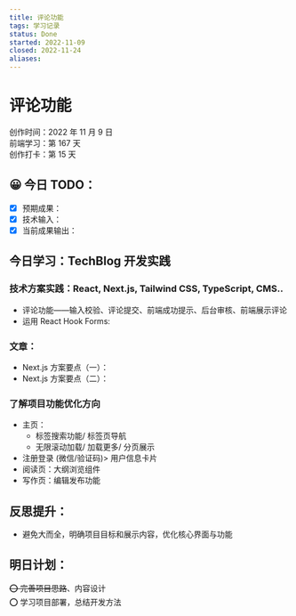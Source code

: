 ```yaml
---
title: 评论功能
tags: 学习记录
status: Done
started: 2022-11-09
closed: 2022-11-24
aliases: 
---
```

# 评论功能
创作时间：2022 年 11 月 9 日  
前端学习：第 167 天  
创作打卡：第 15 天
## 😀 今日 TODO：
- [x] 预期成果：
- [x] 技术输入：
- [x] 当前成果输出：
## 今日学习：TechBlog 开发实践
### 技术方案实践：React, Next.js, Tailwind CSS, TypeScript, CMS..
- 评论功能——输入校验、评论提交、前端成功提示、后台审核、前端展示评论
- 运用 React Hook Forms:
### 文章：
- Next.js 方案要点（一）：
- Next.js 方案要点（二）：
### 了解项目功能优化方向
- 主页：
  - 标签搜索功能/ 标签页导航
  - 无限滚动加载/ 加载更多/ 分页展示
- 注册登录 (微信/验证码)> 用户信息卡片
- 阅读页：大纲浏览组件
- 写作页：编辑发布功能
## 反思提升：
- 避免大而全，明确项目目标和展示内容，优化核心界面与功能
## 明日计划：
~~⭕ 完善项目思路~~、内容设计  
⭕ 学习项目部署，总结开发方法

